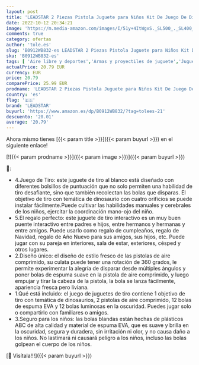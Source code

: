 ```yaml
---
layout: post
title: 'LEADSTAR 2 Piezas Pistola Juguete para Niños Kit De Juego De Disparos con 24 Bolas Espuma y Objetivo de Tiro Dinosaurio Regalos Ideal de Cumpleaños y Navidad para Niños de 3-10 Años'
date: 2022-10-12 20:34:21
image: 'https://m.media-amazon.com/images/I/51y+4ItWgxS._SL500_._SL400_.jpg'
comments: true
category: ofertas
author: 'tole.es'
slug: 'B0912WB832-es LEADSTAR 2 Piezas Pistola Juguete para Niños Kit De Juego...'
sku: 'B0912WB832-es'
tags: [ 'Aire libre y deportes','Armas y proyectiles de juguete','Juguetes','Juguetes y juegos','leadstar','navidad','🇪🇸', ]
actualPrice: 20.79 EUR
currency: EUR
price: 20.79
comparePrice: 25.99 EUR
prodname: 'LEADSTAR 2 Piezas Pistola Juguete para Niños Kit De Juego De Disparos con 24 Bolas Espuma y Objetivo de Tiro Dinosaurio Regalos Ideal de Cumpleaños y Navidad para Niños de 3-10 Años'
country: 'es'
flag: '🇪🇸'
brand: 'LEADSTAR'
buyurl: 'https://www.amazon.es/dp/B0912WB832/?tag=tolees-21'
descuento: '20.01'
average: '20.79'
---
```


Ahora mismo tienes [{{< param title >}}]({{< param buyurl >}}) en el siguiente enlace!

[![{{< param prodname >}}]({{< param image >}})]({{< param buyurl >}})

🔎:

- 4.Juego de Tiro: este juguete de tiro al blanco está diseñado con diferentes bolsillos de puntuación que no solo permiten una habilidad de tiro desafiante, sino que también recolectan las bolas que disparas. El objetivo de tiro con temática de dinosaurio con cuatro orificios se puede instalar fácilmente.Puede cultivar las habilidades manuales y cerebrales de los niños, ejercitar la coordinación mano-ojo del niño.
- 5.El regalo perfecto: este juguete de tiro interactivo es un muy buen puente interactivo entre padres e hijos, entre hermanos y hermanas y entre amigos. Puede usarlo como regalo de cumpleaños, regalo de Navidad, regalo de Año Nuevo para sus amigos, sus hijos, etc. Puede jugar con su pareja en interiores, sala de estar, exteriores, césped y otros lugares.
- 2.Diseño único: el diseño de estilo fresco de las pistolas de aire comprimido, su culata puede tener una rotación de 360 ​​grados, le permite experimentar la alegría de disparar desde múltiples ángulos y poner bolas de espuma suave en la pistola de aire comprimido, y luego empujar y tirar la cabeza de la pistola, la bola se lanza fácilmente, apariencia fresca pero liviana.
- 1.Qué está incluido: el juego de juguetes de tiro contiene 1 objetivo de tiro con temática de dinosaurios, 2 pistolas de aire comprimido, 12 bolas de espuma EVA y 12 bolas luminosas en la oscuridad. Puedes jugar solo o compartirlo con familiares o amigos.
- 3.Seguro para los niños: las bolas blandas están hechas de plásticos ABC de alta calidad y material de espuma EVA, que es suave y brilla en la oscuridad, segura y duradera, sin irritación ni olor, y no causa daño a los niños. No lastimará ni causará peligro a los niños, incluso las bolas golpean el cuerpo de los niños.

[🛒 Visítala!!!]({{< param buyurl >}})
